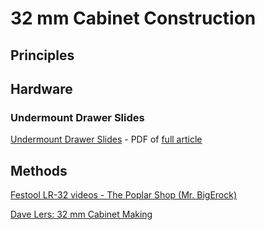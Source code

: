 # 32 mm Cabinet Construction

## Principles

## Hardware

### Undermount Drawer Slides

[Undermount Drawer Slides](https://www.finewoodworking.com/2008/05/01/undermount-drawer-slides) - PDF of [full article](https://www.finewoodworking.com/membership/pdf/9374/011198068.pdf)

## Methods

[Festool LR-32 videos - The Poplar Shop (Mr. BigErock)](https://www.youtube.com/playlist?list=PLWQ1DAMaquDjTtCUIELBfVrNtocbQPXsy)

[Dave Lers: 32 mm Cabinet Making](https://davelers.com/32mm/)

